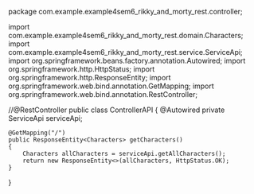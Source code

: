 package com.example.example4sem6_rikky_and_morty_rest.controller;

import com.example.example4sem6_rikky_and_morty_rest.domain.Characters;
import com.example.example4sem6_rikky_and_morty_rest.service.ServiceApi;
import org.springframework.beans.factory.annotation.Autowired;
import org.springframework.http.HttpStatus;
import org.springframework.http.ResponseEntity;
import org.springframework.web.bind.annotation.GetMapping;
import org.springframework.web.bind.annotation.RestController;

//@RestController
public class ControllerAPI {
    @Autowired
    private ServiceApi serviceApi;

    @GetMapping("/")
    public ResponseEntity<Characters> getCharacters()
    {
        Characters allCharacters = serviceApi.getAllCharacters();
        return new ResponseEntity<>(allCharacters, HttpStatus.OK);
    }
}
